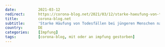 ```yaml
---
date:          2021-03-12
redirect:      https://corona-blog.net/2021/03/12/starke-haeufung-von-todesfaellen-bei-juengeren-menschen-nach-coronavirus-impfung/
title:         corona-blog.net
subtitle:      'Starke Häufung von Todesfällen bei jüngeren Menschen nach Coronavirus Impfung'
country:       DE
categories:    [Impfung]
tags:          [corona-blog, mit oder an impfung gestorben]
---
```

